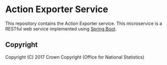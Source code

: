 # Action Exporter Service
This repository contains the Action Exporter service. This microservice is a RESTful web service implemented using [Spring Boot](http://projects.spring.io/spring-boot/).

## Copyright
Copyright (C) 2017 Crown Copyright (Office for National Statistics)
